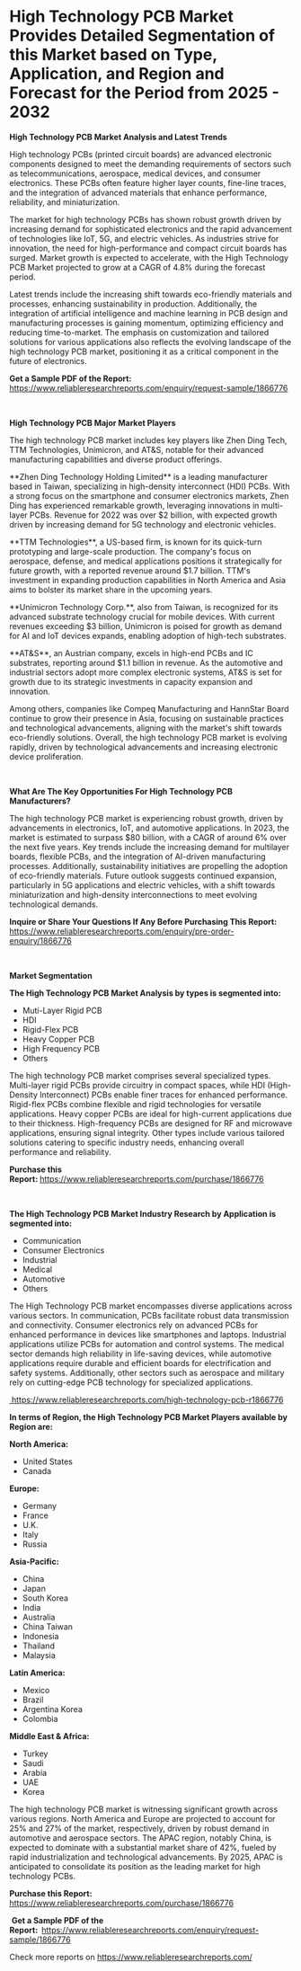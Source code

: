 <p><h1>High Technology PCB Market Provides Detailed Segmentation of this Market based on Type, Application, and Region and Forecast for the Period from 2025 - 2032</h1></p><p><strong>High Technology PCB Market Analysis and Latest Trends</strong></p>
<p><p>High technology PCBs (printed circuit boards) are advanced electronic components designed to meet the demanding requirements of sectors such as telecommunications, aerospace, medical devices, and consumer electronics. These PCBs often feature higher layer counts, fine-line traces, and the integration of advanced materials that enhance performance, reliability, and miniaturization.</p><p>The market for high technology PCBs has shown robust growth driven by increasing demand for sophisticated electronics and the rapid advancement of technologies like IoT, 5G, and electric vehicles. As industries strive for innovation, the need for high-performance and compact circuit boards has surged. Market growth is expected to accelerate, with the High Technology PCB Market projected to grow at a CAGR of 4.8% during the forecast period.</p><p>Latest trends include the increasing shift towards eco-friendly materials and processes, enhancing sustainability in production. Additionally, the integration of artificial intelligence and machine learning in PCB design and manufacturing processes is gaining momentum, optimizing efficiency and reducing time-to-market. The emphasis on customization and tailored solutions for various applications also reflects the evolving landscape of the high technology PCB market, positioning it as a critical component in the future of electronics.</p></p>
<p><strong>Get a Sample PDF of the Report:&nbsp;</strong> <a href="https://www.reliableresearchreports.com/enquiry/request-sample/1866776?utm_campaign=2514&utm_medium=2&utm_source=Github&utm_content=ia&utm_term=28022025&utm_id=high-technology-pcb">https://www.reliableresearchreports.com/enquiry/request-sample/1866776</a></p>
<p>&nbsp;</p>
<p><strong>High Technology PCB Major Market Players</strong></p>
<p><p>The high technology PCB market includes key players like Zhen Ding Tech, TTM Technologies, Unimicron, and AT&S, notable for their advanced manufacturing capabilities and diverse product offerings. </p><p>**Zhen Ding Technology Holding Limited** is a leading manufacturer based in Taiwan, specializing in high-density interconnect (HDI) PCBs. With a strong focus on the smartphone and consumer electronics markets, Zhen Ding has experienced remarkable growth, leveraging innovations in multi-layer PCBs. Revenue for 2022 was over $2 billion, with expected growth driven by increasing demand for 5G technology and electronic vehicles.</p><p>**TTM Technologies**, a US-based firm, is known for its quick-turn prototyping and large-scale production. The company's focus on aerospace, defense, and medical applications positions it strategically for future growth, with a reported revenue around $1.7 billion. TTM's investment in expanding production capabilities in North America and Asia aims to bolster its market share in the upcoming years.</p><p>**Unimicron Technology Corp.**, also from Taiwan, is recognized for its advanced substrate technology crucial for mobile devices. With current revenues exceeding $3 billion, Unimicron is poised for growth as demand for AI and IoT devices expands, enabling adoption of high-tech substrates.</p><p>**AT&S**, an Austrian company, excels in high-end PCBs and IC substrates, reporting around $1.1 billion in revenue. As the automotive and industrial sectors adopt more complex electronic systems, AT&S is set for growth due to its strategic investments in capacity expansion and innovation.</p><p>Among others, companies like Compeq Manufacturing and HannStar Board continue to grow their presence in Asia, focusing on sustainable practices and technological advancements, aligning with the market's shift towards eco-friendly solutions. Overall, the high technology PCB market is evolving rapidly, driven by technological advancements and increasing electronic device proliferation.</p></p>
<p>&nbsp;</p>
<p><strong>What Are The Key Opportunities For High Technology PCB Manufacturers?</strong></p>
<p><p>The high technology PCB market is experiencing robust growth, driven by advancements in electronics, IoT, and automotive applications. In 2023, the market is estimated to surpass $80 billion, with a CAGR of around 6% over the next five years. Key trends include the increasing demand for multilayer boards, flexible PCBs, and the integration of AI-driven manufacturing processes. Additionally, sustainability initiatives are propelling the adoption of eco-friendly materials. Future outlook suggests continued expansion, particularly in 5G applications and electric vehicles, with a shift towards miniaturization and high-density interconnections to meet evolving technological demands.</p></p>
<p><strong>Inquire or Share Your Questions If Any Before Purchasing This Report:</strong> <a href="https://www.reliableresearchreports.com/enquiry/pre-order-enquiry/1866776?utm_campaign=2514&utm_medium=2&utm_source=Github&utm_content=ia&utm_term=28022025&utm_id=high-technology-pcb">https://www.reliableresearchreports.com/enquiry/pre-order-enquiry/1866776</a></p>
<p>&nbsp;</p>
<p><strong>Market Segmentation</strong></p>
<p><strong>The High Technology PCB Market Analysis by types is segmented into:</strong></p>
<p><ul><li>Muti-Layer Rigid PCB</li><li>HDI</li><li>Rigid-Flex PCB</li><li>Heavy Copper PCB</li><li>High Frequency PCB</li><li>Others</li></ul></p>
<p><p>The high technology PCB market comprises several specialized types. Multi-layer rigid PCBs provide circuitry in compact spaces, while HDI (High-Density Interconnect) PCBs enable finer traces for enhanced performance. Rigid-flex PCBs combine flexible and rigid technologies for versatile applications. Heavy copper PCBs are ideal for high-current applications due to their thickness. High-frequency PCBs are designed for RF and microwave applications, ensuring signal integrity. Other types include various tailored solutions catering to specific industry needs, enhancing overall performance and reliability.</p></p>
<p><strong>Purchase this Report:&nbsp;</strong><a href="https://www.reliableresearchreports.com/purchase/1866776?utm_campaign=2514&utm_medium=2&utm_source=Github&utm_content=ia&utm_term=28022025&utm_id=high-technology-pcb">https://www.reliableresearchreports.com/purchase/1866776</a></p>
<p>&nbsp;</p>
<p><strong>The High Technology PCB Market Industry Research by Application is segmented into:</strong></p>
<p><ul><li>Communication</li><li>Consumer Electronics</li><li>Industrial</li><li>Medical</li><li>Automotive</li><li>Others</li></ul></p>
<p><p>The High Technology PCB market encompasses diverse applications across various sectors. In communication, PCBs facilitate robust data transmission and connectivity. Consumer electronics rely on advanced PCBs for enhanced performance in devices like smartphones and laptops. Industrial applications utilize PCBs for automation and control systems. The medical sector demands high reliability in life-saving devices, while automotive applications require durable and efficient boards for electrification and safety systems. Additionally, other sectors such as aerospace and military rely on cutting-edge PCB technology for specialized applications.</p></p>
<p><a href="https://www.reliableresearchreports.com/high-technology-pcb-r1866776?utm_campaign=2514&utm_medium=2&utm_source=Github&utm_content=ia&utm_term=28022025&utm_id=high-technology-pcb">&nbsp;https://www.reliableresearchreports.com/high-technology-pcb-r1866776</a></p>
<p><strong>In terms of Region, the High Technology PCB Market Players available by Region are:</strong></p>
<p>
    <p> <strong> North America: </strong>
        <ul>
            <li>United States</li>
            <li>Canada</li>
        </ul>
        </p> 
    <p> <strong> Europe: </strong>
        <ul>
            <li>Germany</li>
            <li>France</li>
            <li>U.K.</li>
            <li>Italy</li>
            <li>Russia</li>
        </ul>
        </p> 
    <p> <strong> Asia-Pacific: </strong>
        <ul>
            <li>China</li>
            <li>Japan</li>
            <li>South Korea</li>
            <li>India</li>
            <li>Australia</li>
            <li>China Taiwan</li>
            <li>Indonesia</li>
            <li>Thailand</li>
            <li>Malaysia</li>
        </ul>
        </p> 
    <p> <strong> Latin America: </strong>
        <ul>
            <li>Mexico</li>
            <li>Brazil</li>
            <li>Argentina Korea</li>
            <li>Colombia</li>
        </ul>
        </p> 
    <p> <strong> Middle East & Africa: </strong>
        <ul>
            <li>Turkey</li>
            <li>Saudi</li>
            <li>Arabia</li>
            <li>UAE</li>
            <li>Korea</li>
        </ul>
    </p>
    </p>
<p><p>The high technology PCB market is witnessing significant growth across various regions. North America and Europe are projected to account for 25% and 27% of the market, respectively, driven by robust demand in automotive and aerospace sectors. The APAC region, notably China, is expected to dominate with a substantial market share of 42%, fueled by rapid industrialization and technological advancements. By 2025, APAC is anticipated to consolidate its position as the leading market for high technology PCBs.</p></p>
<p><strong>Purchase this Report: </strong><a href="https://www.reliableresearchreports.com/purchase/1866776?utm_campaign=2514&utm_medium=2&utm_source=Github&utm_content=ia&utm_term=28022025&utm_id=high-technology-pcb">https://www.reliableresearchreports.com/purchase/1866776</a></p>
<p>&nbsp;<strong>Get a Sample PDF of the Report:&nbsp;&nbsp;</strong><a href="https://www.reliableresearchreports.com/enquiry/request-sample/1866776?utm_campaign=2514&utm_medium=2&utm_source=Github&utm_content=ia&utm_term=28022025&utm_id=high-technology-pcb">https://www.reliableresearchreports.com/enquiry/request-sample/1866776</a></p>
<p><strong></strong></p>
<p>Check more reports on <a href="https://www.reliableresearchreports.com/?utm_campaign=2514&utm_medium=2&utm_source=Github&utm_content=ia&utm_term=28022025&utm_id=high-technology-pcb">https://www.reliableresearchreports.com/</a></p>